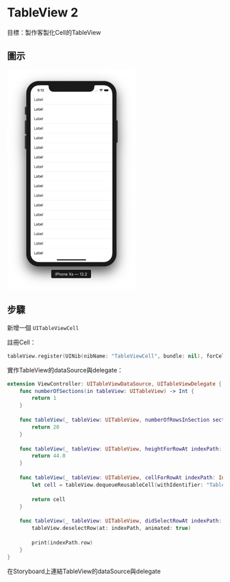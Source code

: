 # TableView 2

目標：製作客製化Cell的TableView

## 圖示

<img src="photo1.png" width="300">

## 步驟

新增一個 ```UITableViewCell```

註冊Cell：

```swift
tableView.register(UINib(nibName: "TableViewCell", bundle: nil), forCellReuseIdentifier: "TableViewCell")
```

實作TableView的dataSource與delegate：

```swift
extension ViewController: UITableViewDataSource, UITableViewDelegate {
    func numberOfSections(in tableView: UITableView) -> Int {
        return 1
    }
    
    func tableView(_ tableView: UITableView, numberOfRowsInSection section: Int) -> Int {
        return 20
    }
    
    func tableView(_ tableView: UITableView, heightForRowAt indexPath: IndexPath) -> CGFloat {
        return 44.0
    }
    
    func tableView(_ tableView: UITableView, cellForRowAt indexPath: IndexPath) -> UITableViewCell {
        let cell = tableView.dequeueReusableCell(withIdentifier: "TableViewCell", for: indexPath) as! TableViewCell
        
        return cell
    }
    
    func tableView(_ tableView: UITableView, didSelectRowAt indexPath: IndexPath) {
        tableView.deselectRow(at: indexPath, animated: true)
        
        print(indexPath.row)
    }
}
```

在Storyboard上連結TableView的dataSource與delegate

